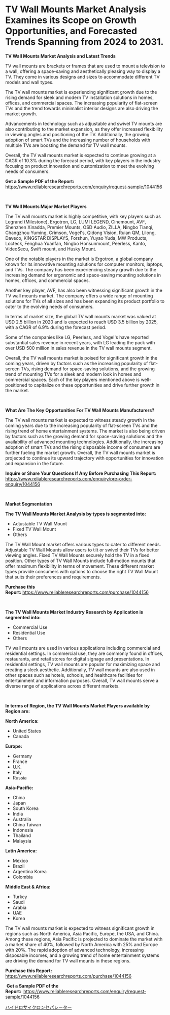 <p><h1>TV Wall Mounts Market Analysis Examines its Scope on Growth Opportunities, and Forecasted Trends Spanning from 2024 to 2031.</h1></p><p><strong>TV Wall Mounts Market Analysis and Latest Trends</strong></p>
<p><p>TV wall mounts are brackets or frames that are used to mount a television to a wall, offering a space-saving and aesthetically pleasing way to display a TV. They come in various designs and sizes to accommodate different TV models and wall types.</p><p>The TV wall mounts market is experiencing significant growth due to the rising demand for sleek and modern TV installation solutions in homes, offices, and commercial spaces. The increasing popularity of flat-screen TVs and the trend towards minimalist interior designs are also driving the market growth.</p><p>Advancements in technology such as adjustable and swivel TV mounts are also contributing to the market expansion, as they offer increased flexibility in viewing angles and positioning of the TV. Additionally, the growing adoption of smart TVs and the increasing number of households with multiple TVs are boosting the demand for TV wall mounts.</p><p>Overall, the TV wall mounts market is expected to continue growing at a CAGR of 10.3% during the forecast period, with key players in the industry focusing on product innovation and customization to meet the evolving needs of consumers.</p></p>
<p><strong>Get a Sample PDF of the Report:&nbsp;</strong> <a href="https://www.reliableresearchreports.com/enquiry/request-sample/1044156">https://www.reliableresearchreports.com/enquiry/request-sample/1044156</a></p>
<p>&nbsp;</p>
<p><strong>TV Wall Mounts Major Market Players</strong></p>
<p><p>The TV wall mounts market is highly competitive, with key players such as Legrand (Milestone), Ergotron, LG, LUMI LEGEND, Cinemount, AVF, Shenzhen Xinadda, Premier Mounts, OSD Audio, ZILLA, Ningbo Tianqi, Changzhou Yuming, Crimson, Vogel's, Qidong Vision, Ruian QM, Lilong, Daveco, KINGSTAR DISPLAYS, Forshun, Yuyao Yuda, MW Products, Locteck, Fenghua Yuanfan, Ningbo Honsunmount, Peerless, Kanto, VideoSecu, Swift mount, and Husky Mount.</p><p>One of the notable players in the market is Ergotron, a global company known for its innovative mounting solutions for computer monitors, laptops, and TVs. The company has been experiencing steady growth due to the increasing demand for ergonomic and space-saving mounting solutions in homes, offices, and commercial spaces.</p><p>Another key player, AVF, has also been witnessing significant growth in the TV wall mounts market. The company offers a wide range of mounting solutions for TVs of all sizes and has been expanding its product portfolio to cater to the evolving needs of consumers.</p><p>In terms of market size, the global TV wall mounts market was valued at USD 2.5 billion in 2020 and is expected to reach USD 3.5 billion by 2025, with a CAGR of 6.9% during the forecast period.</p><p>Some of the companies like LG, Peerless, and Vogel's have reported substantial sales revenue in recent years, with LG leading the pack with over USD 500 million in sales revenue in the TV wall mounts segment.</p><p>Overall, the TV wall mounts market is poised for significant growth in the coming years, driven by factors such as the increasing popularity of flat-screen TVs, rising demand for space-saving solutions, and the growing trend of mounting TVs for a sleek and modern look in homes and commercial spaces. Each of the key players mentioned above is well-positioned to capitalize on these opportunities and drive further growth in the market.</p></p>
<p>&nbsp;</p>
<p><strong>What Are The Key Opportunities For TV Wall Mounts Manufacturers?</strong></p>
<p><p>The TV wall mounts market is expected to witness steady growth in the coming years due to the increasing popularity of flat-screen TVs and the rising trend of home entertainment systems. The market is also being driven by factors such as the growing demand for space-saving solutions and the availability of advanced mounting technologies. Additionally, the increasing adoption of smart TVs and the rising disposable income of consumers are further fueling the market growth. Overall, the TV wall mounts market is projected to continue its upward trajectory with opportunities for innovation and expansion in the future.</p></p>
<p><strong>Inquire or Share Your Questions If Any Before Purchasing This Report:</strong> <a href="https://www.reliableresearchreports.com/enquiry/pre-order-enquiry/1044156">https://www.reliableresearchreports.com/enquiry/pre-order-enquiry/1044156</a></p>
<p>&nbsp;</p>
<p><strong>Market Segmentation</strong></p>
<p><strong>The TV Wall Mounts Market Analysis by types is segmented into:</strong></p>
<p><ul><li>Adjustable TV Wall Mount</li><li>Fixed TV Wall Mount</li><li>Others</li></ul></p>
<p><p>The TV Wall Mount market offers various types to cater to different needs. Adjustable TV Wall Mounts allow users to tilt or swivel their TVs for better viewing angles. Fixed TV Wall Mounts securely hold the TV in a fixed position. Other types of TV Wall Mounts include full-motion mounts that offer maximum flexibility in terms of movement. These different market types provide consumers with options to choose the right TV Wall Mount that suits their preferences and requirements.</p></p>
<p><strong>Purchase this Report:&nbsp;</strong><a href="https://www.reliableresearchreports.com/purchase/1044156">https://www.reliableresearchreports.com/purchase/1044156</a></p>
<p>&nbsp;</p>
<p><strong>The TV Wall Mounts Market Industry Research by Application is segmented into:</strong></p>
<p><ul><li>Commercial Use</li><li>Residential Use</li><li>Others</li></ul></p>
<p><p>TV wall mounts are used in various applications including commercial and residential settings. In commercial use, they are commonly found in offices, restaurants, and retail stores for digital signage and presentations. In residential settings, TV wall mounts are popular for maximizing space and creating a sleek aesthetic. Additionally, TV wall mounts are also used in other spaces such as hotels, schools, and healthcare facilities for entertainment and information purposes. Overall, TV wall mounts serve a diverse range of applications across different markets.</p></p>
<p>&nbsp;</p>
<p><strong>In terms of Region, the TV Wall Mounts Market Players available by Region are:</strong></p>
<p>
    <p> <strong> North America: </strong>
        <ul>
            <li>United States</li>
            <li>Canada</li>
        </ul>
        </p> 
    <p> <strong> Europe: </strong>
        <ul>
            <li>Germany</li>
            <li>France</li>
            <li>U.K.</li>
            <li>Italy</li>
            <li>Russia</li>
        </ul>
        </p> 
    <p> <strong> Asia-Pacific: </strong>
        <ul>
            <li>China</li>
            <li>Japan</li>
            <li>South Korea</li>
            <li>India</li>
            <li>Australia</li>
            <li>China Taiwan</li>
            <li>Indonesia</li>
            <li>Thailand</li>
            <li>Malaysia</li>
        </ul>
        </p> 
    <p> <strong> Latin America: </strong>
        <ul>
            <li>Mexico</li>
            <li>Brazil</li>
            <li>Argentina Korea</li>
            <li>Colombia</li>
        </ul>
        </p> 
    <p> <strong> Middle East & Africa: </strong>
        <ul>
            <li>Turkey</li>
            <li>Saudi</li>
            <li>Arabia</li>
            <li>UAE</li>
            <li>Korea</li>
        </ul>
    </p>
    </p>
<p><p>The TV wall mounts market is expected to witness significant growth in regions such as North America, Asia Pacific, Europe, the USA, and China. Among these regions, Asia Pacific is projected to dominate the market with a market share of 40%, followed by North America with 25% and Europe with 20%. The rapid adoption of advanced technology, increasing disposable incomes, and a growing trend of home entertainment systems are driving the demand for TV wall mounts in these regions.</p></p>
<p><strong>Purchase this Report: </strong><a href="https://www.reliableresearchreports.com/purchase/1044156">https://www.reliableresearchreports.com/purchase/1044156</a></p>
<p>&nbsp;<strong>Get a Sample PDF of the Report:&nbsp;&nbsp;</strong><a href="https://www.reliableresearchreports.com/enquiry/request-sample/1044156">https://www.reliableresearchreports.com/enquiry/request-sample/1044156</a></p>
<p><strong></strong></p>
<p><p><a href="https://github.com/cnnriuez22368/Market-Research-Report-List-1/blob/main/49985032865.md">ハイドロサイクロンセパレーター</a></p></p>